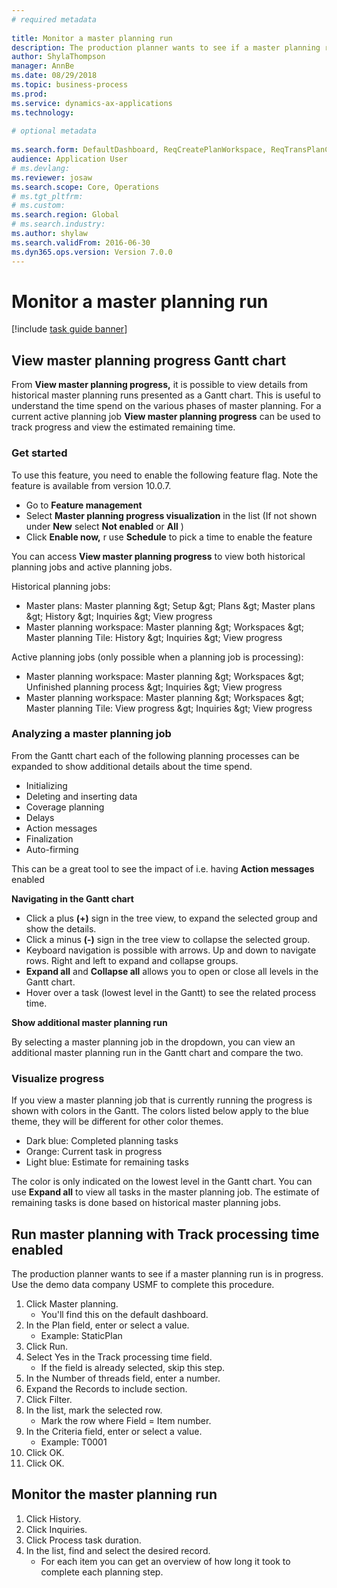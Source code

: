 ```yaml
--- 
# required metadata 
 
title: Monitor a master planning run
description: The production planner wants to see if a master planning run is in progress. 
author: ShylaThompson
manager: AnnBe 
ms.date: 08/29/2018
ms.topic: business-process 
ms.prod:  
ms.service: dynamics-ax-applications 
ms.technology:  
 
# optional metadata 
 
ms.search.form: DefaultDashboard, ReqCreatePlanWorkspace, ReqTransPlanCard, SysQueryForm, InventItemIdLookupSimple, ReqLog, ReqProcessTaskTrace   
audience: Application User 
# ms.devlang:  
ms.reviewer: josaw
ms.search.scope: Core, Operations 
# ms.tgt_pltfrm:  
# ms.custom:  
ms.search.region: Global
# ms.search.industry: 
ms.author: shylaw
ms.search.validFrom: 2016-06-30 
ms.dyn365.ops.version: Version 7.0.0 
---
```

# Monitor a master planning run

[!include [task guide banner](../../includes/task-guide-banner.md)]


## View master planning progress Gantt chart

From **View master planning progress,** it is possible to view details from historical master planning runs presented as a Gantt chart. This is useful to understand the time spend on the various phases of master planning. For a current active planning job **View master planning progress** can be used to track progress and view the estimated remaining time.

### Get started

To use this feature, you need to enable the following feature flag. Note the feature is available from version 10.0.7.

- Go to **Feature management**
- Select **Master planning progress visualization** in the list (If not shown under **New** select **Not enabled** or **All** )
- Click **Enable now,** r use **Schedule** to pick a time to enable the feature

You can access **View master planning progress** to view both historical planning jobs and active planning jobs.

Historical planning jobs:

- Master plans: Master planning \&gt; Setup \&gt; Plans \&gt; Master plans \&gt; History \&gt; Inquiries \&gt; View progress
- Master planning workspace: Master planning \&gt; Workspaces \&gt; Master planning Tile: History \&gt; Inquiries \&gt; View progress

Active planning jobs (only possible when a planning job is processing):

- Master planning workspace: Master planning \&gt; Workspaces \&gt; Unfinished planning process \&gt; Inquiries \&gt; View progress
- Master planning workspace: Master planning \&gt; Workspaces \&gt; Master planning Tile: View progress \&gt; Inquiries \&gt; View progress

### Analyzing a master planning job

From the Gantt chart each of the following planning processes can be expanded to show additional details about the time spend.

- Initializing
- Deleting and inserting data
- Coverage planning
- Delays
- Action messages
- Finalization
- Auto-firming

This can be a great tool to see the impact of i.e. having **Action messages** enabled

**Navigating in the Gantt chart**

- Click a plus **(+)** sign in the tree view, to expand the selected group and show the details.
- Click a minus **(-)** sign in the tree view to collapse the selected group.
- Keyboard navigation is possible with arrows. Up and down to navigate rows. Right and left to expand and collapse groups.
- **Expand all** and **Collapse all** allows you to open or close all levels in the Gantt chart.
- Hover over a task (lowest level in the Gantt) to see the related process time.

**Show additional master planning run**

By selecting a master planning job in the dropdown, you can view an additional master planning run in the Gantt chart and compare the two.

### Visualize progress

If you view a master planning job that is currently running the progress is shown with colors in the Gantt. The colors listed below apply to the blue theme, they will be different for other color themes.

- Dark blue: Completed planning tasks
- Orange: Current task in progress
- Light blue: Estimate for remaining tasks

The color is only indicated on the lowest level in the Gantt chart. You can use **Expand all** to view all tasks in the master planning job. The estimate of remaining tasks is done based on historical master planning jobs.

## Run master planning with Track processing time enabled

The production planner wants to see if a master planning run is in progress. Use the demo data company USMF to complete this procedure.

1. Click Master planning.
    * You'll find this on the default dashboard.  
2. In the Plan field, enter or select a value.
    * Example: StaticPlan  
3. Click Run.
4. Select Yes in the Track processing time field.
    * If the field is already selected, skip this step.  
5. In the Number of threads field, enter a number.
6. Expand the Records to include section.
7. Click Filter.
8. In the list, mark the selected row.
    * Mark the row where Field = Item number.  
9. In the Criteria field, enter or select a value.
    * Example: T0001  
10. Click OK.
11. Click OK.

## Monitor the master planning run
1. Click History.
2. Click Inquiries.
3. Click Process task duration.
4. In the list, find and select the desired record.
    * For each item you can get an overview of how long it took to complete each planning step.  

